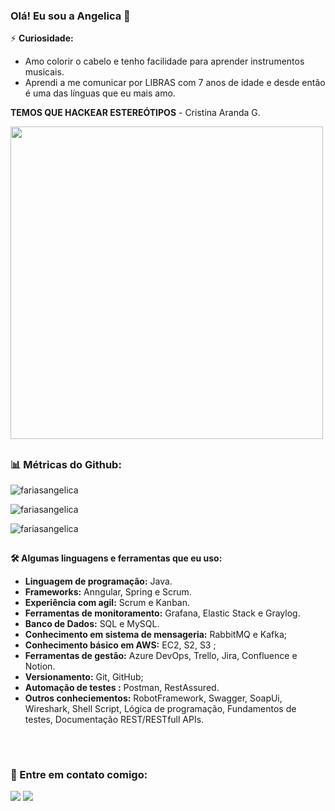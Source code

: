### Olá! Eu sou a Angelica 👋

⚡ **Curiosidade:**
- Amo colorir o cabelo e tenho facilidade para aprender instrumentos musicais.
- Aprendi a me comunicar por LIBRAS com 7 anos de idade e desde então é uma das línguas que eu mais amo.
                                                                                        

**TEMOS QUE HACKEAR ESTEREÓTIPOS** - Cristina Aranda G.
<div 
<align="center">
<img src="https://user-images.githubusercontent.com/98922466/165030306-6f6e43cd-f3b0-483f-88be-07adafa9aac8.png" width="500px">
</div>

##
  
<h3 align="left"> 📊 Métricas do Github: </h3>
<p align="left"> <img src="https://komarev.com/ghpvc/?username=fariasangelica&label=Profile%20views&color=0e75b6&style=flat" alt="fariasangelica" /> </p>

<p><img align="center" src="https://github-readme-stats.vercel.app/api?username=fariasangelica&show_icons=true&locale=en" alt="fariasangelica" /></p>

<p><img align="center" src="https://github-readme-streak-stats.herokuapp.com/?user=fariasangelica&" alt="fariasangelica" /></p>  

##
<div>
<b>🛠️ Algumas linguagens e ferramentas que eu uso:</b>
  
- **Linguagem de programação:** Java.
- **Frameworks:** Anngular, Spring e Scrum.
- **Experiência com agil:** Scrum e Kanban.
- **Ferramentas de monitoramento:** Grafana, Elastic Stack e Graylog.
- **Banco de Dados:** SQL e MySQL.
- **Conhecimento em sistema de mensageria:** RabbitMQ e Kafka;
- **Conhecimento básico em AWS:** EC2, S2, S3 ;
- **Ferramentas de gestão:** Azure DevOps, Trello, Jira, Confluence e Notion.
- **Versionamento:** Git, GitHub;
- **Automação de testes :** Postman, RestAssured.
- **Outros conheciementos:** RobotFramework, Swagger, SoapUi, Wireshark, Shell Script,
  Lógica de programação, Fundamentos de testes, Documentação REST/RESTfull APIs.
  
</div> 
  
##
</br>
<h3 align="left">🔗 Entre em contato comigo:</h3>
<p align="left">
  <a href = "mailto:angelicafarioliveira@gmail.com"><img src="https://img.shields.io/badge/-Gmail-%23333?style=for-the-badge&logo=gmail&logoColor=white" target="_blank"></a>
  <a href="http://www.linkedin.com/in/an
gelicaoliveira-ciênciadedados" target="_blank"><img src="https://img.shields.io/badge/-LinkedIn-%230077B5?style=for-the-badge&logo=linkedin&logoColor=white" target="_blank"></a> 
</div>

